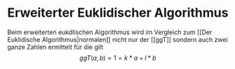 # Erweiterter Euklidischer Algorithmus
Beim erweiterten eukdlischen Algorithmus wird im Vergleich zum [[Der Euklidische Algorithmus|normalen]] nicht nur der [[ggT]] sondern auch zwei ganze Zahlen ermittelt für die gilt
$$ggT(a,b) = 1 = k*a+l*b$$